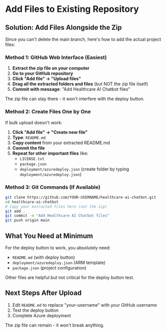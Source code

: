 # Add Files to Existing Repository

## Solution: Add Files Alongside the Zip

Since you can't delete the main branch, here's how to add the actual project files:

### Method 1: GitHub Web Interface (Easiest)

1. **Extract the zip file on your computer**
2. **Go to your GitHub repository**
3. **Click "Add file" → "Upload files"**
4. **Drag all the extracted folders and files** (but NOT the zip file itself)
5. **Commit with message**: "Add Healthcare AI Chatbot files"

The zip file can stay there - it won't interfere with the deploy button.

### Method 2: Create Files One by One

If bulk upload doesn't work:
1. **Click "Add file" → "Create new file"**
2. **Type**: `README.md`
3. **Copy content** from your extracted README.md
4. **Commit the file**
5. **Repeat for other important files** like:
   - `LICENSE.txt`
   - `package.json`
   - `deployment/azuredeploy.json` (create folder by typing `deployment/azuredeploy.json`)

### Method 3: Git Commands (If Available)

```bash
git clone https://github.com/YOUR-USERNAME/healthcare-ai-chatbot.git
cd healthcare-ai-chatbot
# Copy your extracted files here (not the zip)
git add .
git commit -m "Add Healthcare AI Chatbot files"
git push origin main
```

## What You Need at Minimum

For the deploy button to work, you absolutely need:
- `README.md` (with deploy button)
- `deployment/azuredeploy.json` (ARM template)
- `package.json` (project configuration)

Other files are helpful but not critical for the deploy button test.

## Next Steps After Upload

1. Edit `README.md` to replace "your-username" with your GitHub username
2. Test the deploy button
3. Complete Azure deployment

The zip file can remain - it won't break anything.